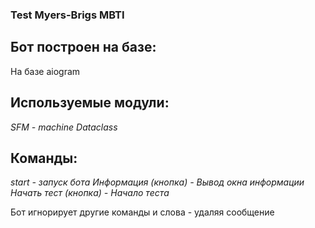 ### Test Myers-Brigs MBTI

## Бот построен на базе:
На базе aiogram

## Используемые модули:
*SFM - machine*
*Dataclass*

## Команды:
*start - запуск бота*
*Информация (кнопка) - Вывод окна информации*
*Начать тест (кнопка) - Начало теста*

Бот игнорирует другие команды и слова - удаляя сообщение
